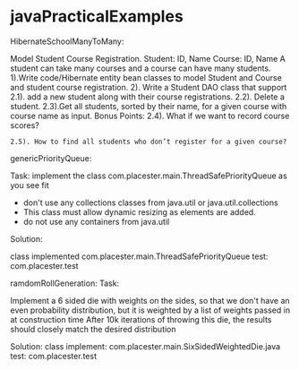 # javaPracticalExamples

HibernateSchoolManyToMany:

Model Student Course Registration.
Student: ID, Name
Course: ID, Name
A student can take many courses and a course can have many students.
1).Write code/Hibernate entity bean classes to model Student and Course and student course registration.
2). Write a Student DAO class that support
	2.1). add a new student along with their course registrations.
	2.2). Delete a student.
	2.3).Get all students, sorted by their name, for a given course with course name as input.
	Bonus Points:
	2.4). What if we want to record course scores? 
                      
	2.5). How to find all students who don’t register for a given course?  

genericPriorityQueue:

Task:
implement the class com.placester.main.ThreadSafePriorityQueue as you see fit
- don't use any collections classes from java.util or java.util.collections
- This class must allow dynamic resizing as elements are added.
- do not use any containers from java.util
 
Solution:

class implemented com.placester.main.ThreadSafePriorityQueue
test: com.placester.test

ramdomRollGeneration:
Task:

Implement a 6 sided die with weights on the sides, so that we don't have an even probability distribution,
but it is weighted by a list of weights passed in at construction time After 10k iterations of throwing this die, the results should closely match the desired distribution

Solution:
class implement:  com.placester.main.SixSidedWeightedDie.java
test: com.placester.test
